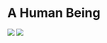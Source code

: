 <h1>A Human Being</h1>
  <img src="https://github-readme-stats.vercel.app/api?username=tymster&show_icons=true&theme=onedark"/>
  <img src="https://github-readme-stats.vercel.app/api/top-langs/?username=anuraghazra&theme=onedark"/>
